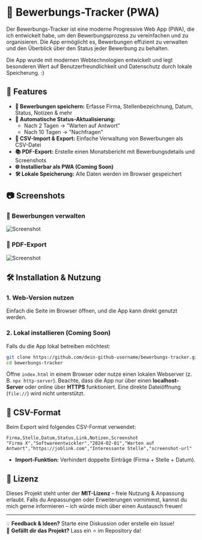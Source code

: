 # 📂 Bewerbungs-Tracker (PWA)

Der Bewerbungs-Tracker ist eine moderne Progressive Web App (PWA), die ich entwickelt habe, um den Bewerbungsprozess zu vereinfachen und zu organisieren. Die App ermöglicht es, Bewerbungen effizient zu verwalten und den Überblick über den Status jeder Bewerbung zu behalten.

Die App wurde mit modernen Webtechnologien entwickelt und legt besonderen Wert auf Benutzerfreundlichkeit und Datenschutz durch lokale Speicherung. :)

## 🚀 Features
- **📝 Bewerbungen speichern:** Erfasse Firma, Stellenbezeichnung, Datum, Status, Notizen & mehr  
- **🔄 Automatische Status-Aktualisierung:**  
  - Nach 2 Tagen → "Warten auf Antwort"  
  - Nach 10 Tagen → "Nachfragen"  
- **📂 CSV-Import & Export:** Einfache Verwaltung von Bewerbungen als CSV-Datei  
- **📚 PDF-Export:** Erstelle einen Monatsbericht mit Bewerbungsdetails und Screenshots  
- **🌐 Installierbar als PWA (Coming Soon)**  
- **🛠️ Lokale Speicherung:** Alle Daten werden im Browser gespeichert  

## 📷 Screenshots
### 📌 Bewerbungen verwalten  
![Screenshot](screenshots/bewerbungen-uebersicht.png)  

### 📌 PDF-Export  
![Screenshot](screenshots/pdf-export.png)  

## 🛠️ Installation & Nutzung
### 1. Web-Version nutzen
Einfach die Seite im Browser öffnen, und die App kann direkt genutzt werden.  

### 2. Lokal installieren (Coming Soon)
Falls du die App lokal betreiben möchtest:
```bash
git clone https://github.com/dein-github-username/bewerbungs-tracker.git
cd bewerbungs-tracker
```

Öffne `index.html` in einem Browser oder nutze einen lokalen Webserver (z. B. `npx http-server`). Beachte, dass die App nur über einen **localhost-Server** oder online über **HTTPS** funktioniert. Eine direkte Dateiöffnung (`file://`) wird nicht unterstützt.

## 🔄 CSV-Format
Beim Export wird folgendes CSV-Format verwendet:  
```csv
Firma,Stelle,Datum,Status,Link,Notizen,Screenshot
"Firma X","Softwareentwickler","2024-02-01","Warten auf Antwort","https://joblink.com","Interessante Stelle","screenshot-url"
```
- **Import-Funktion:** Verhindert doppelte Einträge (Firma + Stelle + Datum).  

## 📃 Lizenz
Dieses Projekt steht unter der **MIT-Lizenz** – freie Nutzung & Anpassung erlaubt. Falls du Anpassungen oder Erweiterungen vornimmst, kannst du mich gerne informieren – ich würde mich über einen Austausch freuen!  

---

💡 **Feedback & Ideen?** Starte eine Diskussion oder erstelle ein Issue!  
🌟 **Gefällt dir das Projekt?** Lass ein ⭐ im Repository da!  